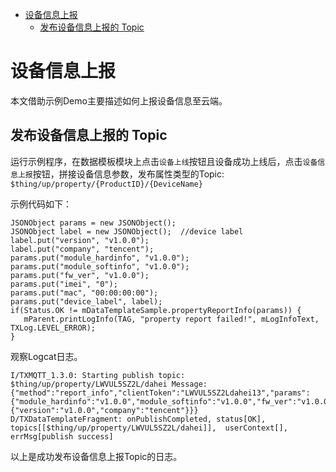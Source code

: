 * [设备信息上报](#设备信息上报)
  * [发布设备信息上报的 Topic ](#发布设备信息上报的-Topic)

# 设备信息上报

本文借助示例Demo主要描述如何上报设备信息至云端。

## 发布设备信息上报的 Topic 

运行示例程序，在数据模板模块上点击`设备上线`按钮且设备成功上线后，点击`设备信息上报`按钮，拼接设备信息参数，发布属性类型的Topic:
`$thing/up/property/{ProductID}/{DeviceName}` 

示例代码如下：
```
JSONObject params = new JSONObject();
JSONObject label = new JSONObject();  //device label
label.put("version", "v1.0.0");
label.put("company", "tencent");
params.put("module_hardinfo", "v1.0.0");
params.put("module_softinfo", "v1.0.0");
params.put("fw_ver", "v1.0.0");
params.put("imei", "0");
params.put("mac", "00:00:00:00");
params.put("device_label", label);
if(Status.OK != mDataTemplateSample.propertyReportInfo(params)) {
   mParent.printLogInfo(TAG, "property report failed!", mLogInfoText, TXLog.LEVEL_ERROR);
}
```

观察Logcat日志。
```
I/TXMQTT_1.3.0: Starting publish topic: $thing/up/property/LWVUL5SZ2L/dahei Message: {"method":"report_info","clientToken":"LWVUL5SZ2Ldahei13","params":{"module_hardinfo":"v1.0.0","module_softinfo":"v1.0.0","fw_ver":"v1.0.0","imei":"0","mac":"00:00:00:00","device_label":{"version":"v1.0.0","company":"tencent"}}}
D/TXDataTemplateFragment: onPublishCompleted, status[OK], topics[[$thing/up/property/LWVUL5SZ2L/dahei]],  userContext[], errMsg[publish success]
```
以上是成功发布设备信息上报Topic的日志。

